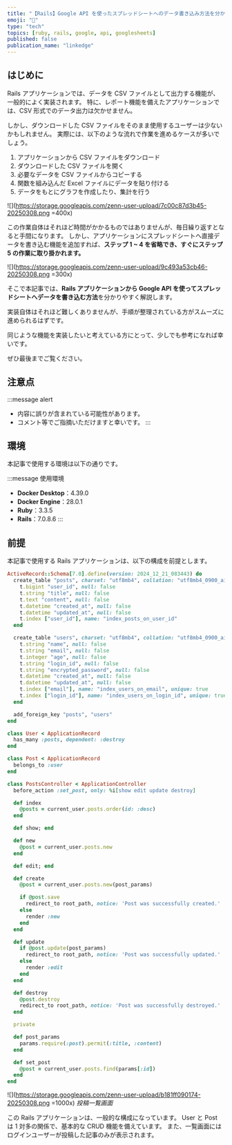 ```yaml
---
title: "【Rails】Google API を使ったスプレッドシートへのデータ書き込み方法を分かりやすく解説してみた"
emoji: "📑"
type: "tech"
topics: [ruby, rails, google, api, googlesheets]
published: false
publication_name: "linkedge"
---
```


## はじめに

Rails アプリケーションでは、データを CSV ファイルとして出力する機能が、一般的によく実装されます。
特に、レポート機能を備えたアプリケーションでは、CSV 形式でのデータ出力は欠かせません。

しかし、ダウンロードした CSV ファイルをそのまま使用するユーザーは少ないかもしれません。
実際には、以下のような流れで作業を進めるケースが多いでしょう。

1. アプリケーションから CSV ファイルをダウンロード
2. ダウンロードした CSV ファイルを開く
3. 必要なデータを CSV ファイルからコピーする
4. 関数を組み込んだ Excel ファイルにデータを貼り付ける
5. データをもとにグラフを作成したり、集計を行う

![](https://storage.googleapis.com/zenn-user-upload/7c00c87d3b45-20250308.png =400x)

この作業自体はそれほど時間がかかるものではありませんが、毎日繰り返すとなると手間になります。
しかし、アプリケーションにスプレッドシートへ直接データを書き込む機能を追加すれば、**ステップ 1 ~ 4 を省略でき、すぐにステップ 5 の作業に取り掛かれます。**

![](https://storage.googleapis.com/zenn-user-upload/9c493a53cb46-20250308.png =300x)

そこで本記事では、**Rails アプリケーションから Google API を使ってスプレッドシートへデータを書き込む方法**を分かりやすく解説します。

実装自体はそれほど難しくありませんが、手順が整理されている方がスムーズに進められるはずです。

同じような機能を実装したいと考えている方にとって、少しでも参考になれば幸いです。

ぜひ最後までご覧ください。

## 注意点

:::message alert
- 内容に誤りが含まれている可能性があります。
- コメント等でご指摘いただけますと幸いです。
:::

## 環境

本記事で使用する環境は以下の通りです。

:::message
使用環境
- **Docker Desktop**：4.39.0
- **Docker Engine**：28.0.1
- **Ruby**：3.3.5
- **Rails**：7.0.8.6
:::

## 前提

本記事で使用する Rails アプリケーションは、以下の構成を前提とします。

```ruby:db/schema.rb
ActiveRecord::Schema[7.0].define(version: 2024_12_21_083443) do
  create_table "posts", charset: "utf8mb4", collation: "utf8mb4_0900_ai_ci", force: :cascade do |t|
    t.bigint "user_id", null: false
    t.string "title", null: false
    t.text "content", null: false
    t.datetime "created_at", null: false
    t.datetime "updated_at", null: false
    t.index ["user_id"], name: "index_posts_on_user_id"
  end

  create_table "users", charset: "utf8mb4", collation: "utf8mb4_0900_ai_ci", force: :cascade do |t|
    t.string "name", null: false
    t.string "email", null: false
    t.integer "age", null: false
    t.string "login_id", null: false
    t.string "encrypted_password", null: false
    t.datetime "created_at", null: false
    t.datetime "updated_at", null: false
    t.index ["email"], name: "index_users_on_email", unique: true
    t.index ["login_id"], name: "index_users_on_login_id", unique: true
  end

  add_foreign_key "posts", "users"
end
```

```ruby:app/models/user.rb
class User < ApplicationRecord
  has_many :posts, dependent: :destroy
end
```

```ruby:app/models/post.rb
class Post < ApplicationRecord
  belongs_to :user
end
```

```ruby:app/controllers/posts_controller.rb
class PostsController < ApplicationController
  before_action :set_post, only: %i[show edit update destroy]

  def index
    @posts = current_user.posts.order(id: :desc)
  end

  def show; end

  def new
    @post = current_user.posts.new
  end

  def edit; end

  def create
    @post = current_user.posts.new(post_params)

    if @post.save
      redirect_to root_path, notice: 'Post was successfully created.'
    else
      render :new
    end
  end

  def update
    if @post.update(post_params)
      redirect_to root_path, notice: 'Post was successfully updated.'
    else
      render :edit
    end
  end

  def destroy
    @post.destroy
    redirect_to root_path, notice: 'Post was successfully destroyed.'
  end

  private

  def post_params
    params.require(:post).permit(:title, :content)
  end

  def set_post
    @post = current_user.posts.find(params[:id])
  end
end
```

![](https://storage.googleapis.com/zenn-user-upload/b181ff090174-20250308.png =1000x)
*投稿一覧画面*

この Rails アプリケーションは、一般的な構成になっています。
User と Post は 1 対多の関係で、基本的な CRUD 機能を備えています。
また、一覧画面にはログインユーザーが投稿した記事のみが表示されます。
